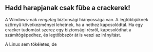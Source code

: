 <?php require("../../entete.php");?> <?php require("../../base.php");?> <?php require("../../fonctions.php");?>

<div id="corps">

<h2>Hadd harapjanak csak fűbe a crackerek!</h2>

<p>A Windows-nak <i>rengeteg</i> biztonsági hiányossága van. A legtöbbjüknek szörnyű következményei lehetnek, ha a nethez kapcsolódtál. Ha egy cracker tudomást szerez egy biztonsági résről, kapcsolódhat a számítógépedhez, és legtöbbször át is veszi az irányítást.</p>

<p>A Linux sem tökéletes, de</p>

</div>


